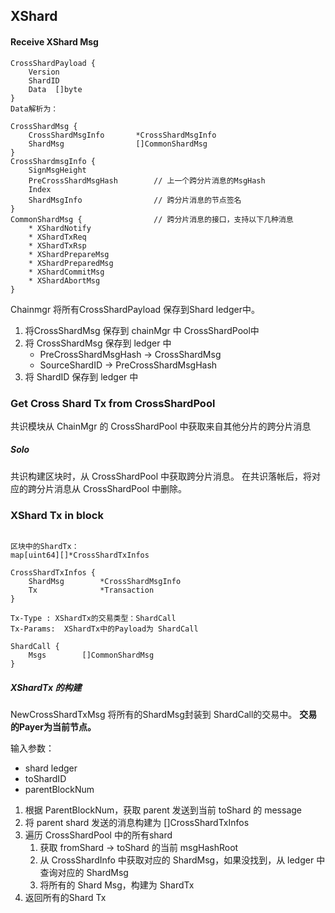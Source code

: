 ## XShard 



#### Receive XShard Msg

```
CrossShardPayload {
	Version
	ShardID
	Data  []byte
}
Data解析为：

CrossShardMsg {
	CrossShardMsgInfo		*CrossShardMsgInfo
	ShardMsg				[]CommonShardMsg
}
CrossShardmsgInfo {
	SignMsgHeight
	PreCrossShardMsgHash		// 上一个跨分片消息的MsgHash
	Index
	ShardMsgInfo				// 跨分片消息的节点签名
}
CommonShardMsg {				// 跨分片消息的接口，支持以下几种消息
	* XShardNotify
	* XShardTxReq
	* XShardTxRsp
	* XShardPrepareMsg
	* XShardPreparedMsg
	* XShardCommitMsg
	* XShardAbortMsg
}
```

Chainmgr 将所有CrossShardPayload 保存到Shard ledger中。

1. 将CrossShardMsg 保存到 chainMgr 中 CrossShardPool中
2. 将 CrossShardMsg 保存到 ledger 中
   * PreCrossShardMsgHash -> CrossShardMsg
   * SourceShardID -> PreCrossShardMsgHash
3. 将 ShardID 保存到 ledger 中 

### Get Cross Shard Tx from CrossShardPool

共识模块从 ChainMgr 的 CrossShardPool 中获取来自其他分片的跨分片消息

##### Solo

共识构建区块时，从 CrossShardPool 中获取跨分片消息。
在共识落帐后，将对应的跨分片消息从 CrossShardPool 中删除。


### XShard Tx in block

```

区块中的ShardTx：
map[uint64][]*CrossShardTxInfos

CrossShardTxInfos {
	ShardMsg 		*CrossShardMsgInfo
	Tx				*Transaction
}

Tx-Type : XShardTx的交易类型：ShardCall
Tx-Params:  XShardTx中的Payload为 ShardCall

ShardCall {
	Msgs 		[]CommonShardMsg
}
```

##### XShardTx 的构建

NewCrossShardTxMsg 将所有的ShardMsg封装到 ShardCall的交易中。 **交易的Payer为当前节点。**

输入参数：
  * shard ledger
  * toShardID
  * parentBlockNum

1. 根据 ParentBlockNum，获取 parent 发送到当前 toShard 的 message
2. 将 parent shard 发送的消息构建为 []CrossShardTxInfos
3. 遍历 CrossShardPool 中的所有shard
   1. 获取 fromShard -> toShard 的当前 msgHashRoot
   2. 从 CrossShardInfo 中获取对应的 ShardMsg，如果没找到，从 ledger 中查询对应的 ShardMsg
   3. 将所有的 Shard Msg，构建为 ShardTx
4. 返回所有的Shard Tx



